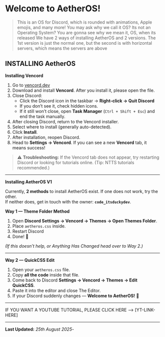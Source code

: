 # Welcome to AetherOS!
> This is an OS for Discord, which is rounded with animations, Apple emojis, and many more!
> You may ask why we call it OS? Its not an Operating System? You are gonna see why we mean it, OS, when its released
> We have 2 ways of installing AetherOS and 2 versions. The 1st version is just the normal one, but the second is with horizontal servers, which means the servers are above

## INSTALLING AetherOS
**Installing Vencord**

1. Go to [vencord.dev](https://vencord.dev/)
2. Download and install **Vencord**. After you install it, please open the file.
3. Close Discord:
      - Click the Discord icon in the taskbar → **Right-click → Quit Discord**  
      - If you don’t see it, check hidden icons.  
      - If it still won’t close, open **Task Manager** (`Ctrl + Shift + Esc`) and end the task manually.
4. After closing Discord, return to the Vencord installer.
5. Select where to install (generally auto-detected).
6. Click **Install**.
7. After installation, reopen Discord.
8. Head to **Settings → Vencord**. If you can see a new **Vencord** tab, it means success!

> ⚠️ **Troubleshooting:** If the Vencord tab does not appear, try restarting Discord or looking for tutorials online. (Tip: NTTS tutorials recommended.)

---

**Installing AetherOS V1**

Currently, **2 methods** to install AetherOS exist. If one does not work, try the other.  
If neither does, get in touch with the owner: **`code_itsduckydev`**.

**Way 1 — Theme Folder Method**
1. Open **Discord Settings → Vencord → Themes → Open Themes Folder**.  
2. Place `aetheros.css` inside.  
3. Restart Discord
4. Done! 🎉

*(If this doesn’t help, or Anything Has Changed head over to Way 2.)*

---

**Way 2 — QuickCSS Edit**
1. Open your `aetheros.css` file.  
2. Copy **all the code** inside that file.  
3. Come back to Discord **Settings → Vencord → Themes → Edit QuickCSS**.  
4. Paste it into the editor and close The Editor.  
5. If your Discord suddenly changes — **Welcome to AetherOS!** 🎉

---

IF YOU WANT A YOUTUBE TUTORIAL, PLEASE CLICK HERE --> [YT-LINK-HERE]

---

**Last Updated:** *25th August 2025*-
